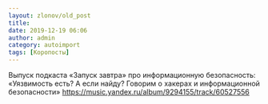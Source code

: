```yaml
---
layout: zlonov/old_post
title: 
date: 2019-12-19 06:06
author: admin
category: autoimport
tags: [Коропосты]
---
```


Выпуск подкаста «Запуск завтра» про информационную безопасность: «Уязвимость есть? А если найду? Говорим о хакерах и информационной безопасности» https://music.yandex.ru/album/9294155/track/60527556

